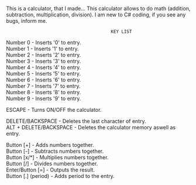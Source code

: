 This is a calculator, that I made...
This calculator allows to do math (addition, subtraction, multiplication, division).
I am new to C# coding, if you see any bugs, inform me.


                                            KEY LIST

Number 0 - Inserts '0' to entry.<br />
Number 1 - Inserts '1' to entry.<br />
Number 2 - Inserts '2' to entry.<br />
Number 3 - Inserts '3' to entry.<br />
Number 4 - Inserts '4' to entry.<br />
Number 5 - Inserts '5' to entry.<br />
Number 6 - Inserts '6' to entry.<br />
Number 7 - Inserts '7' to entry.<br />
Number 8 - Inserts '8' to entry.<br />
Number 9 - Inserts '9' to entry.<br />

ESCAPE - Turns ON/OFF the calculator. <br />

DELETE/BACKSPACE       - Deletes the last character of entry.<br />
ALT + DELETE/BACKSPACE - Deletes the calculator memory aswell as entry.

Button [+] - Adds numbers together. <br />
Button [-] - Subtracts numbers together. <br />
Button [x/*] - Multiplies numbers together. <br />
Button [/] - Divides numbers together. <br />
Enter/Button [=] - Outputs the result. <br />
Button [.] (period) - Adds period to the entry. <br />
